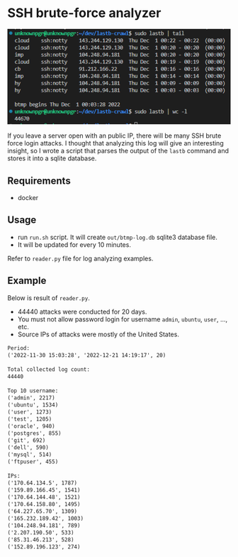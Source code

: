 # SSH brute-force analyzer

![imgs/capture.png](imgs/capture.png)

If you leave a server open with an public IP, there will be many SSH brute force login attacks.
I thought that analyzing this log will give an interesting insight,
so I wrote a script that parses the output of the `lastb` command and stores it into a sqlite database.

## Requirements

- docker

## Usage

- run `run.sh` script. It will create `out/btmp-log.db` sqlite3 database file.
- It will be updated for every 10 minutes.

Refer to `reader.py` file for log analyzing examples.

## Example

Below is result of `reader.py`.

- 44440 attacks were conducted for 20 days.
- You must not allow password login for username `admin`, `ubuntu`, `user`, ..., etc.
- Source IPs of attacks were mostly of the United States.

```
Period:
('2022-11-30 15:03:28', '2022-12-21 14:19:17', 20)

Total collected log count:
44440

Top 10 username:
('admin', 2217)
('ubuntu', 1534)
('user', 1273)
('test', 1205)
('oracle', 940)
('postgres', 855)
('git', 692)
('dell', 590)
('mysql', 514)
('ftpuser', 455)

IPs:
('170.64.134.5', 1787)
('159.89.166.45', 1541)
('170.64.144.48', 1521)
('170.64.158.80', 1495)
('64.227.65.70', 1309)
('165.232.189.42', 1003)
('104.248.94.181', 789)
('2.207.190.50', 533)
('85.31.46.213', 528)
('152.89.196.123', 274)
```
